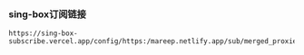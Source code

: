 
### sing-box订阅链接

```
https://sing-box-subscribe.vercel.app/config/https:/mareep.netlify.app/sub/merged_proxies_new.yaml
```
